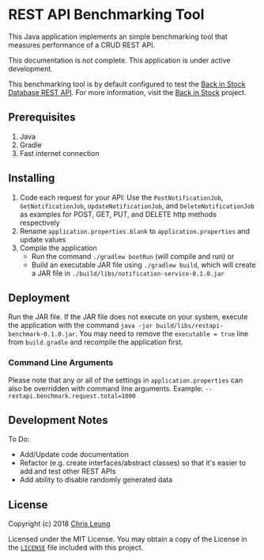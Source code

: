 # REST API Benchmarking Tool

This Java application implements an simple benchmarking tool that measures performance of a CRUD REST API.

This documentation is not complete. This application is under active development.

This benchmarking tool is by default configured to test the [Back in Stock Database REST API](https://github.com/chrislzm/BackInStock/tree/master/RestApi). For more information, visit the [Back in Stock](https://github.com/chrislzm/BackInStock) project. 

## Prerequisites

1. Java
2. Gradle
3. Fast internet connection

## Installing

1. Code each request for your API: Use the `PostNotificationJob`,  `GetNotificationJob`, `UpdateNotificationJob`, and `DeleteNotificationJob` as examples for POST, GET, PUT, and DELETE http methods respectively
2. Rename `application.properties.blank` to `application.properties` and update values
3. Compile the application
    * Run the command `./gradlew bootRun` (will compile and run) or
    * Build an executable JAR file using `./gradlew build`, which will create a JAR file in `./build/libs/notification-service-0.1.0.jar`

## Deployment

Run the JAR file. If the JAR file does not execute on your system, execute the application with the command `java -jar build/libs/restapi-benchmark-0.1.0.jar`. You may need to remove the `executable = true` line from `build.gradle` and recompile the application first.

### Command Line Arguments

Please note that any or all of the settings in `application.properties` can also be overridden with command line arguments. Example: `--restapi.benchmark.request.total=1000`

## Development Notes

To Do:
* Add/Update code documentation
* Refactor (e.g. create interfaces/abstract classes) so that it's easier to add and test other REST APIs
* Add ability to disable randomly generated data

## License

Copyright (c) 2018 [Chris Leung](https://github.com/chrislzm)

Licensed under the MIT License. You may obtain a copy of the License in the [`LICENSE`](LICENSE) file included with this project.
